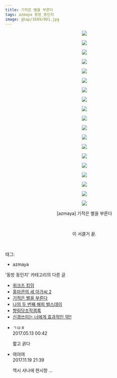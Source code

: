 ```yaml
---
title: 기적은 별을 부른다
tags: azmaya 동방_동인지
image: ghap/1609/001.jpg
---
```

<div class="article">
<p style="text-align: center; clear: none; float: none;"><img src="{{ site.nasurl }}/ghap/1609/001.jpg"/></p>
<p style="text-align: center; clear: none; float: none;"><img src="{{ site.nasurl }}/ghap/1609/002.jpg"/></p>
<p style="text-align: center; clear: none; float: none;"><img src="{{ site.nasurl }}/ghap/1609/003.jpg"/></p>
<p style="text-align: center; clear: none; float: none;"><img src="{{ site.nasurl }}/ghap/1609/004.jpg"/></p>
<p style="text-align: center; clear: none; float: none;"><img src="{{ site.nasurl }}/ghap/1609/005.jpg"/></p>
<p style="text-align: center; clear: none; float: none;"><img src="{{ site.nasurl }}/ghap/1609/006.jpg"/></p>
<p style="text-align: center; clear: none; float: none;"><img src="{{ site.nasurl }}/ghap/1609/007.jpg"/></p>
<p style="text-align: center; clear: none; float: none;"><img src="{{ site.nasurl }}/ghap/1609/008.jpg"/></p>
<p style="text-align: center; clear: none; float: none;"><img src="{{ site.nasurl }}/ghap/1609/009.jpg"/></p>
<p style="text-align: center; clear: none; float: none;"><img src="{{ site.nasurl }}/ghap/1609/010.jpg"/></p>
<p style="text-align: center; clear: none; float: none;"><img src="{{ site.nasurl }}/ghap/1609/011.jpg"/></p>
<p style="text-align: center; clear: none; float: none;"><img src="{{ site.nasurl }}/ghap/1609/012.jpg"/></p>
<p style="text-align: center; clear: none; float: none;"><img src="{{ site.nasurl }}/ghap/1609/013.jpg"/></p>
<p style="text-align: center; clear: none; float: none;"><img src="{{ site.nasurl }}/ghap/1609/014.jpg"/></p>
<p style="text-align: center; clear: none; float: none;"><img src="{{ site.nasurl }}/ghap/1609/015.jpg"/></p>
<p style="text-align: center; clear: none; float: none;"><img src="{{ site.nasurl }}/ghap/1609/016.jpg"/></p>
<p style="text-align: center; clear: none; float: none;"><img src="{{ site.nasurl }}/ghap/1609/017.jpg"/></p>
<p style="text-align: center; clear: none; float: none;"><img src="{{ site.nasurl }}/ghap/1609/018.jpg"/></p>
<p style="text-align: center; clear: none; float: none;"><img src="{{ site.nasurl }}/ghap/1609/019.jpg"/></p>
<p style="text-align: center; clear: none; float: none;">[azmaya] 기적은 별을 부른다</p>
<p style="text-align: center; clear: none; float: none;"><br/></p>
<p style="text-align: center; clear: none; float: none;">이 서클거 끝.</p>
<p><br/></p>
</div><div class="tagTrail">
<p>태그: </p>
<ul>
<li>azmaya</li>
</ul>
</div><div class="another">
<p>'동방 동인지' 카테고리의 다른 글</p>
<ul>
<li><a href="/2016-08-16-ghap_1611">위크즈 킹덤</a></li>
<li><a href="/2016-08-16-ghap_1610">홍마관의 세 아가씨 2</a></li>
<li><a href="/2016-08-16-ghap_1609">기적은 별을 부른다</a></li>
<li><a href="/2016-08-16-ghap_1607">나의 두 번째 해피 벌스데이</a></li>
<li><a href="/2016-08-16-ghap_1606">향림당조작겜록</a></li>
<li><a href="/2016-08-16-ghap_1605">신경쓰이는 너에게 효과적인 약!!</a></li>
</ul>
</div><div class="cb_module cb_fluid">
<div class="cb_wrt cb_profile">
<div class="comment">
<ul>
<li class="cb_thumb_off" id="comment14987588">
<div class="cb_comment_area">
<div class="cb_info_area">
<div class="cb_section">
<span class="cb_nick_name">ㄱㅁㅎ</span>
</div>
<div class="cb_section">
<span class="cb_date">2017.05.13 00:42 </span>
</div>
</div>
<div class="cb_dsc_comment">
<p class="cb_dsc">
											짧고 굵다
										</p>
</div>
</div></li>
<li class="cb_thumb_off" id="comment15132832">
<div class="cb_comment_area">
<div class="cb_info_area">
<div class="cb_section">
<span class="cb_nick_name">여야여</span>
</div>
<div class="cb_section">
<span class="cb_date">2017.11.19 21:39 </span>
</div>
</div>
<div class="cb_dsc_comment">
<p class="cb_dsc">
											역시 사나에 현시창 ...
										</p>
</div>
</div></li>
</ul>
</div>
</div><!-- commentList close -->
</div>